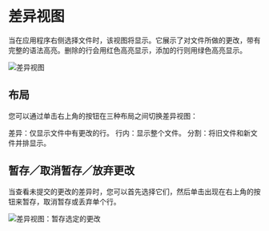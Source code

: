 # 差异视图
当在应用程序右侧选择文件时，该视图将显示。它展示了对文件所做的更改，带有完整的语法高亮。删除的行会用红色高亮显示，添加的行则用绿色高亮显示。

<img src="/assets/docs/ui-diff.png" class="fit-image" alt="差异视图">

## 布局
您可以通过单击右上角的按钮在三种布局之间切换差异视图：

差异：仅显示文件中有更改的行。
行内：显示整个文件。
分割：将旧文件和新文件并排显示。

## 暂存／取消暂存／放弃更改
当查看未提交的更改的差异时，您可以首先选择它们，然后单击出现在右上角的按钮来暂存，取消暂存或丢弃单个行。

<img src="/assets/docs/ui-diff-by-line.png" class="fit-image" alt="差异视图：暂存选定的更改">
